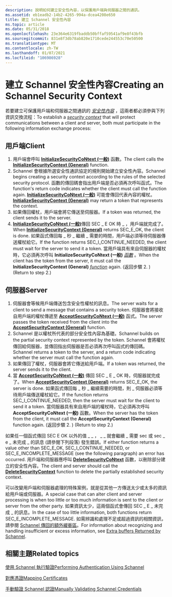 ```yaml
---
description: 說明如何建立安全性內容，以保護用戶端與伺服器之間的通訊。
ms.assetid: eb1eadb2-14b2-4265-994a-dcea4208e650
title: 建立 Schannel 安全性內容
ms.topic: article
ms.date: 05/31/2018
ms.openlocfilehash: 23e364e6319fbaddb50bffaf59541af9e8f43bfb
ms.sourcegitcommit: 831e8f3db78ab820e1710cede244553c70e50500
ms.translationtype: MT
ms.contentlocale: zh-TW
ms.lasthandoff: 01/07/2021
ms.locfileid: "106986928"
---
```

# <a name="creating-an-schannel-security-context"></a><span data-ttu-id="06b56-103">建立 Schannel 安全性內容</span><span class="sxs-lookup"><span data-stu-id="06b56-103">Creating an Schannel Security Context</span></span>

<span data-ttu-id="06b56-104">若要建立可保護用戶端和伺服器之間通訊的 [*安全性內容*](/windows/desktop/SecGloss/s-gly) ，這兩者都必須參與下列資訊交換流程：</span><span class="sxs-lookup"><span data-stu-id="06b56-104">To establish a [*security context*](/windows/desktop/SecGloss/s-gly) that will protect communications between a client and server, both must participate in the following information exchange process:</span></span>

## <a name="client"></a><span data-ttu-id="06b56-105">用戶端</span><span class="sxs-lookup"><span data-stu-id="06b56-105">Client</span></span>

1.  <span data-ttu-id="06b56-106">用戶端會呼叫 [**InitializeSecurityCoNtext (一般)**](/windows/win32/api/sspi/nf-sspi-initializesecuritycontexta) 函數。</span><span class="sxs-lookup"><span data-stu-id="06b56-106">The client calls the [**InitializeSecurityContext (General)**](/windows/win32/api/sspi/nf-sspi-initializesecuritycontexta) function.</span></span>
2.  <span data-ttu-id="06b56-107">Schannel 會根據所選安全性通訊協定的規則開始建立安全性內容。</span><span class="sxs-lookup"><span data-stu-id="06b56-107">Schannel begins creating a security context according to the rules of the selected security protocol.</span></span> <span data-ttu-id="06b56-108">函數的傳回碼會指出用戶端是否必須再次呼叫函式。</span><span class="sxs-lookup"><span data-stu-id="06b56-108">The function's return code indicates whether the client must call the function again.</span></span> <span data-ttu-id="06b56-109">[**InitializeSecurityCoNtext (一般)**](/windows/win32/api/sspi/nf-sspi-initializesecuritycontexta) 可能會傳回代表內容的權杖。</span><span class="sxs-lookup"><span data-stu-id="06b56-109">[**InitializeSecurityContext (General)**](/windows/win32/api/sspi/nf-sspi-initializesecuritycontexta) may return a token that represents the context.</span></span>
3.  <span data-ttu-id="06b56-110">如果傳回權杖，用戶端會將它傳送至伺服器。</span><span class="sxs-lookup"><span data-stu-id="06b56-110">If a token was returned, the client sends it to the server.</span></span>
4.  <span data-ttu-id="06b56-111">[**InitializeSecurityCoNtext (一般)**](/windows/win32/api/sspi/nf-sspi-initializesecuritycontexta)傳回 SEC \_ E OK 時 \_ ，用戶端就完成了。</span><span class="sxs-lookup"><span data-stu-id="06b56-111">When [**InitializeSecurityContext (General)**](/windows/win32/api/sspi/nf-sspi-initializesecuritycontexta) returns SEC\_E\_OK, the client is done.</span></span> <span data-ttu-id="06b56-112">如果函式傳回每 \_ 秒 \_ 繼續 \_ 需要的時間，用戶端必須等待伺服器傳送權杖給它。</span><span class="sxs-lookup"><span data-stu-id="06b56-112">If the function returns SEC\_I\_CONTINUE\_NEEDED, the client must wait for the server to send it a token.</span></span> <span data-ttu-id="06b56-113">當用戶端具有來自伺服器的權杖時，它必須再次呼叫 **InitializeSecurityCoNtext (一般)** [*函數*](/windows/desktop/SecGloss/c-gly) 。</span><span class="sxs-lookup"><span data-stu-id="06b56-113">When the client has the token from the server, it must call the **InitializeSecurityContext (General)** [*function*](/windows/desktop/SecGloss/c-gly) again.</span></span> <span data-ttu-id="06b56-114"> (返回步驟 2. ) </span><span class="sxs-lookup"><span data-stu-id="06b56-114">(Return to step 2.)</span></span>

## <a name="server"></a><span data-ttu-id="06b56-115">伺服器</span><span class="sxs-lookup"><span data-stu-id="06b56-115">Server</span></span>

1.  <span data-ttu-id="06b56-116">伺服器會等候用戶端傳送包含安全性權杖的訊息。</span><span class="sxs-lookup"><span data-stu-id="06b56-116">The server waits for a client to send a message that contains a security token.</span></span> <span data-ttu-id="06b56-117">伺服器會將接收自用戶端的權杖傳遞至 [**AcceptSecurityCoNtext (一般)**](/windows/win32/api/sspi/nf-sspi-acceptsecuritycontext) 函式。</span><span class="sxs-lookup"><span data-stu-id="06b56-117">The server passes the token received from the client into the [**AcceptSecurityContext (General)**](/windows/win32/api/sspi/nf-sspi-acceptsecuritycontext) function.</span></span>
2.  <span data-ttu-id="06b56-118">Schannel 是以權杖所代表的部分安全性內容為基礎。</span><span class="sxs-lookup"><span data-stu-id="06b56-118">Schannel builds on the partial security context represented by the token.</span></span> <span data-ttu-id="06b56-119">Schannel 會將權杖傳回給伺服器，並傳回指出伺服器是否必須再次呼叫函式的傳回碼。</span><span class="sxs-lookup"><span data-stu-id="06b56-119">Schannel returns a token to the server, and a return code indicating whether the server must call the function again.</span></span>
3.  <span data-ttu-id="06b56-120">如果傳回了權杖，伺服器會將它傳送給用戶端。</span><span class="sxs-lookup"><span data-stu-id="06b56-120">If a token was returned, the server sends it to the client.</span></span>
4.  <span data-ttu-id="06b56-121">當 [**AcceptSecurityCoNtext (一般)**](/windows/win32/api/sspi/nf-sspi-acceptsecuritycontext) 傳回 SEC \_ E \_ OK 時，伺服器就完成了。</span><span class="sxs-lookup"><span data-stu-id="06b56-121">When [**AcceptSecurityContext (General)**](/windows/win32/api/sspi/nf-sspi-acceptsecuritycontext) returns SEC\_E\_OK, the server is done.</span></span> <span data-ttu-id="06b56-122">如果函式傳回每 \_ 秒 \_ 繼續需要的時間，則 \_ 伺服器必須等待用戶端傳送權杖給它。</span><span class="sxs-lookup"><span data-stu-id="06b56-122">If the function returns SEC\_I\_CONTINUE\_NEEDED, then the server must wait for the client to send it a token.</span></span> <span data-ttu-id="06b56-123">當伺服器具有來自用戶端的權杖時，它必須再次呼叫 **AcceptSecurityCoNtext (一般)** 函數。</span><span class="sxs-lookup"><span data-stu-id="06b56-123">When the server has the token from the client, it must call the **AcceptSecurityContext (General)** function again.</span></span> <span data-ttu-id="06b56-124"> (返回步驟 2. ) </span><span class="sxs-lookup"><span data-stu-id="06b56-124">(Return to step 2.)</span></span>

<span data-ttu-id="06b56-125">如果任一個函式傳回 SEC E OK 以外的值 \_ \_ ， \_ \_ 就會繼續 \_ 需要 sec 或 sec \_ e \_ 未完成 \_ 的訊息 (請參閱下列段落) 發生錯誤。</span><span class="sxs-lookup"><span data-stu-id="06b56-125">If either function returns a value other than SEC\_E\_OK, SEC\_I\_CONTINUE\_NEEDED, or SEC\_E\_INCOMPLETE\_MESSAGE (see the following paragraph) an error has occurred.</span></span> <span data-ttu-id="06b56-126">用戶端和伺服器應呼叫 [**DeleteSecurityCoNtext**](/windows/desktop/api/Sspi/nf-sspi-deletesecuritycontext) 函數，以刪除部分建立的安全性內容。</span><span class="sxs-lookup"><span data-stu-id="06b56-126">The client and server should call the [**DeleteSecurityContext**](/windows/desktop/api/Sspi/nf-sspi-deletesecuritycontext) function to delete the partially established security context.</span></span>

<span data-ttu-id="06b56-127">可以改變用戶端和伺服器處理的特殊案例，就是從其他一方傳送太少或太多的資訊給用戶端或伺服器。</span><span class="sxs-lookup"><span data-stu-id="06b56-127">A special case that can alter client and server processing is when too little or too much information is sent to the client or server from the other party.</span></span> <span data-ttu-id="06b56-128">如果資訊太少，這兩個函式會傳回 SEC \_ E \_ 未完成 \_ 的訊息。</span><span class="sxs-lookup"><span data-stu-id="06b56-128">In the case of too little information, both functions return SEC\_E\_INCOMPLETE\_MESSAGE.</span></span> <span data-ttu-id="06b56-129">如需辨識和處理不足或超過資訊的相關資訊，請參閱 [Schannel 傳回的額外緩衝區](extra-buffers-returned-by-schannel.md)。</span><span class="sxs-lookup"><span data-stu-id="06b56-129">For information about recognizing and handling insufficient or excess information, see [Extra buffers Returned by Schannel](extra-buffers-returned-by-schannel.md).</span></span>

## <a name="related-topics"></a><span data-ttu-id="06b56-130">相關主題</span><span class="sxs-lookup"><span data-stu-id="06b56-130">Related topics</span></span>

<dl> <dt>

[<span data-ttu-id="06b56-131">使用 Schannel 執行驗證</span><span class="sxs-lookup"><span data-stu-id="06b56-131">Performing Authentication Using Schannel</span></span>](performing-authentication-using-schannel.md)
</dt> <dt>

[<span data-ttu-id="06b56-132">對應憑證</span><span class="sxs-lookup"><span data-stu-id="06b56-132">Mapping Certificates</span></span>](mapping-certificates.md)
</dt> <dt>

[<span data-ttu-id="06b56-133">手動驗證 Schannel 認證</span><span class="sxs-lookup"><span data-stu-id="06b56-133">Manually Validating Schannel Credentials</span></span>](manually-validating-schannel-credentials.md)
</dt> </dl>

 

 
